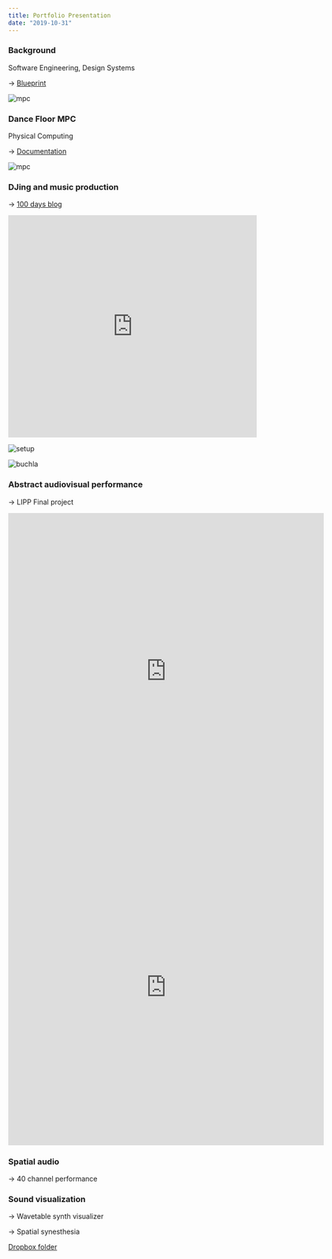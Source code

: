 ```yaml
---
title: Portfolio Presentation
date: "2019-10-31"
---
```


### Background

Software Engineering, Design Systems

&rarr; [Blueprint](/projects/blueprint)

![mpc](../../../projects/blueprint-light-theme.png)

### Dance Floor MPC

Physical Computing

&rarr; [Documentation](/slices/dance-floor-mpc/)

![mpc](../../../projects/dance-floor-mpc.gif)

### DJing and music production

&rarr; [100 days blog](/blog/itp/100-days-of-making/day-1/)

<iframe width="100%" height="450" scrolling="no" frameborder="no" allow="autoplay" src="https://w.soundcloud.com/player/?url=https%3A//api.soundcloud.com/playlists/697712136&color=%23ff5500&auto_play=false&hide_related=true&show_comments=false&show_user=true&show_reposts=false&show_teaser=false"></iframe>

![setup](./music-setup.jpeg)

![buchla](./buchla.jpg)

### Abstract audiovisual performance

&rarr; LIPP Final project

<iframe src="https://player.vimeo.com/video/359388066?loop=1&title=0&byline=0&portrait=0" width="640" height="640" frameborder="0" allow="autoplay; fullscreen" allowfullscreen></iframe>

<iframe src="https://player.vimeo.com/video/359391655?loop=1&title=0&byline=0&portrait=0" width="640" height="640" frameborder="0" allow="autoplay; fullscreen" allowfullscreen></iframe>

### Spatial audio

&rarr; 40 channel performance

### Sound visualization

&rarr; Wavetable synth visualizer

&rarr; Spatial synesthesia

[Dropbox folder](https://www.dropbox.com/sh/fsny8e7gjkapqd9/AABdNLloNNOrXhp3u1P2dnCWa?dl=0)
